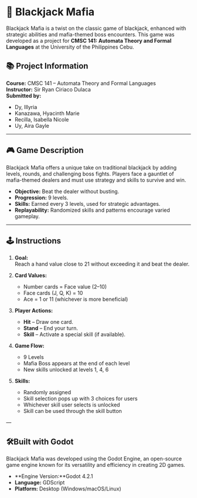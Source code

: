 # 🎲 Blackjack Mafia

Blackjack Mafia is a twist on the classic game of blackjack, enhanced with strategic abilities and mafia-themed boss encounters. This game was developed as a project for **CMSC 141: Automata Theory and Formal Languages** at the University of the Philippines Cebu.

## 📚 Project Information

**Course:** CMSC 141 – Automata Theory and Formal Languages  
**Instructor:** Sir Ryan Ciriaco Dulaca  
**Submitted by:**  
- Dy, Illyria  
- Kanazawa, Hyacinth Marie  
- Recilla, Isabella Nicole  
- Uy, Aira Gayle  

---

## 🎮 Game Description

Blackjack Mafia offers a unique take on traditional blackjack by adding levels, rounds, and challenging boss fights. Players face a gauntlet of mafia-themed dealers and must use strategy and skills to survive and win.

- **Objective:** Beat the dealer without busting.
- **Progression:** 9 levels.
- **Skills:** Earned every 3 levels, used for strategic advantages.
- **Replayability:** Randomized skills and patterns encourage varied gameplay.

---

## 🕹️ Instructions

1. **Goal:**  
   Reach a hand value close to 21 without exceeding it and beat the dealer.

2. **Card Values:**  
   - Number cards = Face value (2–10)  
   - Face cards (J, Q, K) = 10  
   - Ace = 1 or 11 (whichever is more beneficial)

3. **Player Actions:**  
   - **Hit** – Draw one card.  
   - **Stand** – End your turn.  
   - **Skill** – Activate a special skill (if available).

4. **Game Flow:**  
   - 9 Levels
   - Mafia Boss appears at the end of each level  
   - New skills unlocked at levels 1, 4, 6
 
5. **Skills:**  
   - Randomly assigned  
   - Skill selection pops up with 3 choices for users
   - Whichever skill user selects is unlocked
   - Skill can be used through the skill button

—

## 🛠️Built with Godot
Blackjack Mafia was developed using the Godot Engine, an open-source game engine known for its versatility and efficiency in creating 2D games.

- **Engine Version:**Godot 4.2.1
- **Language:** GDScript
- **Platform:** Desktop (Windows/macOS/Linux)



